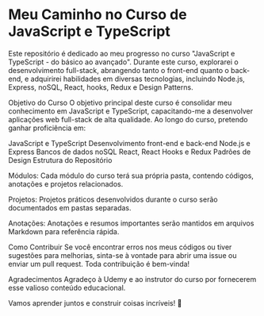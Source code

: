 # Meu Caminho no Curso de JavaScript e TypeScript
Este repositório é dedicado ao meu progresso no curso "JavaScript e TypeScript - do básico ao avançado". Durante este curso, explorarei o desenvolvimento full-stack, abrangendo tanto o front-end quanto o back-end, e adquirirei habilidades em diversas tecnologias, incluindo Node.js, Express, noSQL, React, hooks, Redux e Design Patterns.

Objetivo do Curso
O objetivo principal deste curso é consolidar meu conhecimento em JavaScript e TypeScript, capacitando-me a desenvolver aplicações web full-stack de alta qualidade. Ao longo do curso, pretendo ganhar proficiência em:

JavaScript e TypeScript
Desenvolvimento front-end e back-end
Node.js e Express
Bancos de dados noSQL
React, React Hooks e Redux
Padrões de Design
Estrutura do Repositório

Módulos: Cada módulo do curso terá sua própria pasta, contendo códigos, anotações e projetos relacionados.

Projetos: Projetos práticos desenvolvidos durante o curso serão documentados em pastas separadas.

Anotações: Anotações e resumos importantes serão mantidos em arquivos Markdown para referência rápida.

Como Contribuir
Se você encontrar erros nos meus códigos ou tiver sugestões para melhorias, sinta-se à vontade para abrir uma issue ou enviar um pull request. Toda contribuição é bem-vinda!

Agradecimentos
Agradeço à Udemy e ao instrutor do curso por fornecerem esse valioso conteúdo educacional.

Vamos aprender juntos e construir coisas incríveis! 🚀
